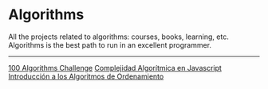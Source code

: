 # Algorithms

All the projects related to algorithms: courses, books, learning, etc. Algorithms is the best path to run in an excellent programmer.

---

[100 Algorithms Challenge](https://github.com/BlackRoadCode/Algorithms/tree/main/100-algorithms-challenge)
[Complejidad Algorítmica en Javascript](https://github.com/BlackRoadCode/Algorithms/tree/main/complejidad-algoritmica-js)
[Introducción a los Algoritmos de Ordenamiento](https://github.com/BlackRoadCode/Algorithms/tree/main/intro-algoritmos-ordenamiento)
